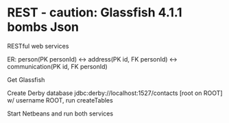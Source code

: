 # REST - caution: Glassfish 4.1.1 bombs Json

RESTful web services

ER: person(PK personId) <-> address(PK id, FK personId)
                        <-> communication(PK id, FK personId)

Get Glassfish

Create Derby database jdbc:derby://localhost:1527/contacts [root on ROOT] w/ username ROOT,
run createTables

Start Netbeans and run both services

